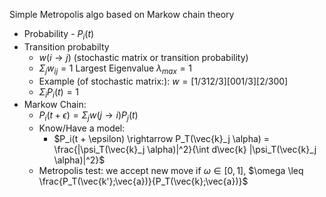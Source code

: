 Simple Metropolis algo based on Markow chain theory
- Probability - $P_i(t)$
- Transition probabilty
	- $w(i\rightarrow j)$ (stochastic matrix or transition probability)
	- $\Sigma_j w_{ij} = 1$ Largest Eigenvalue $\lambda_{max} = 1$
	- Example (of stochastic matrix:): $w = [1/3 1 2/3][0 0 1/3][2/3 0 0]$
	- $\Sigma_i P_i(t) = 1$
- Markow Chain:
	- $P_i(t+\epsilon) = \Sigma_j w(j \rightarrow i) P_j(t)$
	- Know/Have a model:
		- $P_i(t + \epsilon) \rightarrow P_T(\vec{k}_j \alpha) = \frac{|\psi_T(\vec{k}_j \alpha)|^2}{\int d\vec{k} |\psi_T(\vec{k}_j \alpha)|^2}$
	- Metropolis test: we accept new move if $\omega \in [0,1]$, $\omega \leq \frac{P_T(\vec{k'};\vec{a})}{P_T(\vec{k};\vec{a})}$